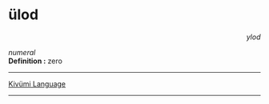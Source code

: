 
# ülod

<div align="right"><i>ylod</i></div>

*numeral*  
**Definition :** zero  

---

[Kivümi Language](../README.md)

---
